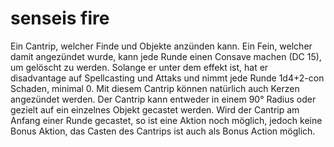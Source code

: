 # senseis fire
Ein Cantrip, welcher Finde und Objekte anzünden kann.
Ein Fein, welcher damit angezündet wurde, kann jede Runde einen Consave machen (DC 15), um gelöscht zu werden. Solange er unter dem effekt ist, hat er disadvantage auf Spellcasting und Attaks und nimmt jede Runde 1d4+2-con Schaden, minimal 0.
Mit diesem Cantrip können natürlich auch Kerzen angezündet werden. Der Cantrip kann entweder in einem 90° Radius oder gezielt auf ein einzelnes Objekt gecastet werden. Wird der Cantrip am Anfang einer Runde gecastet, so ist eine Aktion noch möglich, jedoch keine Bonus Aktion, das Casten des Cantrips ist auch als Bonus Action möglich.